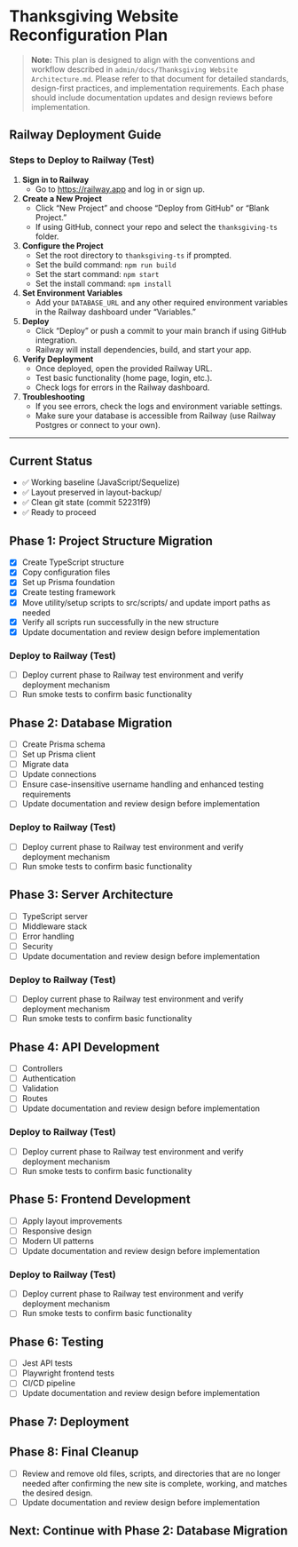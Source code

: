 # Thanksgiving Website Reconfiguration Plan

> **Note:** This plan is designed to align with the conventions and workflow described in `admin/docs/Thanksgiving Website Architecture.md`. Please refer to that document for detailed standards, design-first practices, and implementation requirements. Each phase should include documentation updates and design reviews before implementation.

## Railway Deployment Guide

### Steps to Deploy to Railway (Test)
1. **Sign in to Railway**
   - Go to https://railway.app and log in or sign up.
2. **Create a New Project**
   - Click “New Project” and choose “Deploy from GitHub” or “Blank Project.”
   - If using GitHub, connect your repo and select the `thanksgiving-ts` folder.
3. **Configure the Project**
   - Set the root directory to `thanksgiving-ts` if prompted.
   - Set the build command: `npm run build`
   - Set the start command: `npm start`
   - Set the install command: `npm install`
4. **Set Environment Variables**
   - Add your `DATABASE_URL` and any other required environment variables in the Railway dashboard under “Variables.”
5. **Deploy**
   - Click “Deploy” or push a commit to your main branch if using GitHub integration.
   - Railway will install dependencies, build, and start your app.
6. **Verify Deployment**
   - Once deployed, open the provided Railway URL.
   - Test basic functionality (home page, login, etc.).
   - Check logs for errors in the Railway dashboard.
7. **Troubleshooting**
   - If you see errors, check the logs and environment variable settings.
   - Make sure your database is accessible from Railway (use Railway Postgres or connect to your own).

---

## Current Status
- ✅ Working baseline (JavaScript/Sequelize)
- ✅ Layout preserved in layout-backup/
- ✅ Clean git state (commit 52231f9)
- ✅ Ready to proceed

## Phase 1: Project Structure Migration
- [x] Create TypeScript structure
- [x] Copy configuration files
- [x] Set up Prisma foundation
- [x] Create testing framework
- [x] Move utility/setup scripts to src/scripts/ and update import paths as needed
- [x] Verify all scripts run successfully in the new structure
- [x] Update documentation and review design before implementation

### Deploy to Railway (Test)
- [ ] Deploy current phase to Railway test environment and verify deployment mechanism
- [ ] Run smoke tests to confirm basic functionality

## Phase 2: Database Migration
- [ ] Create Prisma schema
- [ ] Set up Prisma client
- [ ] Migrate data
- [ ] Update connections
- [ ] Ensure case-insensitive username handling and enhanced testing requirements
- [ ] Update documentation and review design before implementation

### Deploy to Railway (Test)
- [ ] Deploy current phase to Railway test environment and verify deployment mechanism
- [ ] Run smoke tests to confirm basic functionality

## Phase 3: Server Architecture
- [ ] TypeScript server
- [ ] Middleware stack
- [ ] Error handling
- [ ] Security
- [ ] Update documentation and review design before implementation

### Deploy to Railway (Test)
- [ ] Deploy current phase to Railway test environment and verify deployment mechanism
- [ ] Run smoke tests to confirm basic functionality

## Phase 4: API Development
- [ ] Controllers
- [ ] Authentication
- [ ] Validation
- [ ] Routes
- [ ] Update documentation and review design before implementation

### Deploy to Railway (Test)
- [ ] Deploy current phase to Railway test environment and verify deployment mechanism
- [ ] Run smoke tests to confirm basic functionality

## Phase 5: Frontend Development
- [ ] Apply layout improvements
- [ ] Responsive design
- [ ] Modern UI patterns
- [ ] Update documentation and review design before implementation

### Deploy to Railway (Test)
- [ ] Deploy current phase to Railway test environment and verify deployment mechanism
- [ ] Run smoke tests to confirm basic functionality

## Phase 6: Testing
- [ ] Jest API tests
- [ ] Playwright frontend tests
- [ ] CI/CD pipeline
- [ ] Update documentation and review design before implementation

## Phase 7: Deployment

## Phase 8: Final Cleanup
- [ ] Review and remove old files, scripts, and directories that are no longer needed after confirming the new site is complete, working, and matches the desired design.
- [ ] Update documentation and review design before implementation

## Next: Continue with Phase 2: Database Migration
